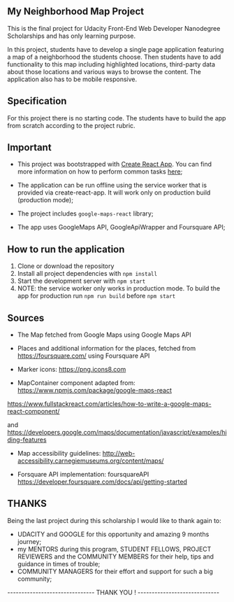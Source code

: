 
 ## My Neighborhood Map Project

This is the final project for Udacity Front-End Web Developer Nanodegree Scholarships and has only learning purpose.

In this project, students have to develop a single page application featuring a map of a neighborhood the students choose. Then students have to add functionality to this map including highlighted locations, third-party data about those locations and various ways to browse the content. The application also has to be mobile responsive.


## Specification

For this project there is no starting code. The students have to build the app from scratch according to the project rubric.

## Important

- This project was bootstrapped with [Create React App](https://github.com/facebookincubator/create-react-app). You can find more information on how to perform common tasks [here](https://github.com/facebookincubator/create-react-app/blob/master/packages/react-scripts/template/README.md);

- The application can be run offline using the service worker that is provided via create-react-app. It will work only on production build (production mode);

- The project includes `google-maps-react` library;

-  The app uses GoogleMaps API, GoogleApiWrapper and Foursquare API;


## How to run the application

1. Clone or download the repository
2. Install all project dependencies with `npm install`
3. Start the development server with `npm start`
4. NOTE: the service worker only works in production mode. To build the app for production run `npm run build` before `npm start`


## Sources

- The Map fetched from Google Maps using Google Maps API

- Places and additional information for the places, fetched from https://foursquare.com/ using Foursquare API

- Marker icons: https://png.icons8.com

- MapContainer component adapted from: https://www.npmjs.com/package/google-maps-react

 https://www.fullstackreact.com/articles/how-to-write-a-google-maps-react-component/

and https://developers.google.com/maps/documentation/javascript/examples/hiding-features

- Map accessibility guidelines: http://web-accessibility.carnegiemuseums.org/content/maps/

- Forsquare API implementation: foursquareAPI https://developer.foursquare.com/docs/api/getting-started



## THANKS

Being the last project during this scholarship I would like to thank again to:
- UDACITY and GOOGLE for this opportunity and amazing 9 months journey;
- my MENTORS during this program, STUDENT FELLOWS, PROJECT REVIEWERS and the COMMUNITY MEMBERS for their help, tips and guidance in times of trouble;
- COMMUNITY MANAGERS for their effort and support for such a big community;

------------------------------- THANK YOU ! -----------------------------
